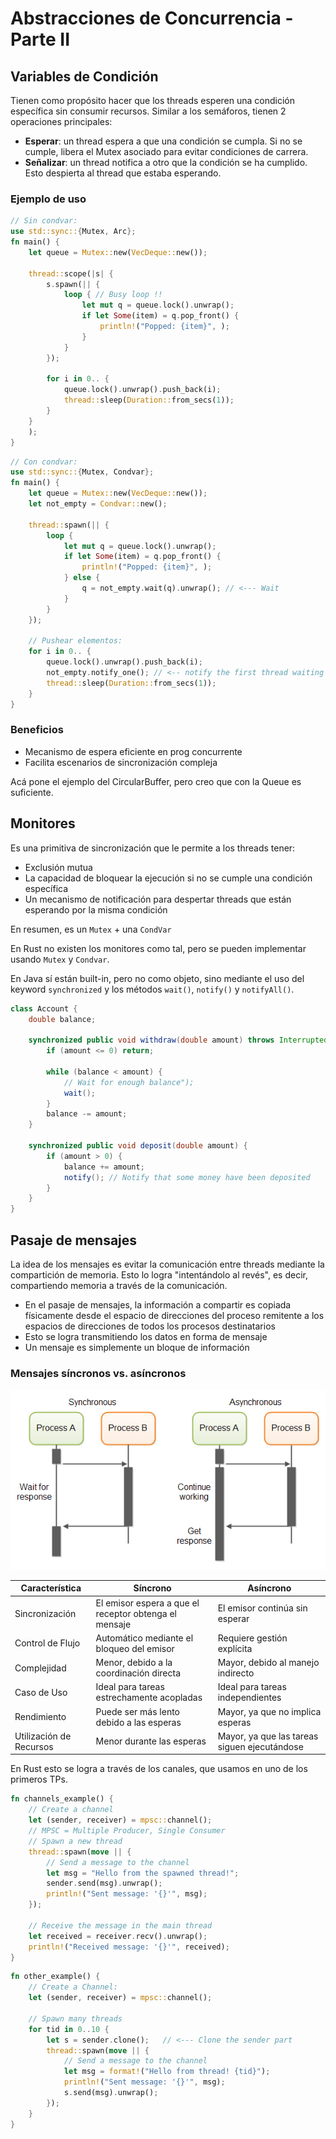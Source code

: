 # Abstracciones de Concurrencia - Parte II

## Variables de Condición

Tienen como propósito hacer que los threads esperen una condición específica sin consumir recursos.
Similar a los semáforos, tienen 2 operaciones principales:

- **Esperar**: un thread espera a que una condición se cumpla. Si no se cumple, libera el Mutex asociado para evitar
  condiciones de carrera.
- **Señalizar**: un thread notifica a otro que la condición se ha cumplido. Esto despierta al thread que estaba
  esperando.

### Ejemplo de uso

```rust
// Sin condvar:
use std::sync::{Mutex, Arc};
fn main() {
    let queue = Mutex::new(VecDeque::new());

    thread::scope(|s| {
        s.spawn(|| {
            loop { // Busy loop !!
                let mut q = queue.lock().unwrap();
                if let Some(item) = q.pop_front() {
                    println!("Popped: {item}", );
                }
            }
        });

        for i in 0.. {
            queue.lock().unwrap().push_back(i);
            thread::sleep(Duration::from_secs(1));
        }
    }
    );
}
```

```rust
// Con condvar:
use std::sync::{Mutex, Condvar};
fn main() {
    let queue = Mutex::new(VecDeque::new());
    let not_empty = Condvar::new();

    thread::spawn(|| {
        loop {
            let mut q = queue.lock().unwrap();
            if let Some(item) = q.pop_front() {
                println!("Popped: {item}", );
            } else {
                q = not_empty.wait(q).unwrap(); // <--- Wait
            }
        }
    });

    // Pushear elementos:
    for i in 0.. {
        queue.lock().unwrap().push_back(i);
        not_empty.notify_one(); // <-- notify the first thread waiting
        thread::sleep(Duration::from_secs(1));
    }
}
```

### Beneficios

- Mecanismo de espera eficiente en prog concurrente
- Facilita escenarios de sincronización compleja

Acá pone el ejemplo del CircularBuffer, pero creo que con la Queue es suficiente.

## Monitores

Es una primitiva de sincronización que le permite a los threads tener:

- Exclusión mutua
- La capacidad de bloquear la ejecución si no se cumple una condición específica
- Un mecanismo de notificación para despertar threads que están esperando por la misma condición

En resumen, es un `Mutex` + una `CondVar`

En Rust no existen los monitores como tal, pero se pueden implementar usando `Mutex` y `Condvar`.

En Java sí están built-in, pero no como objeto, sino mediante el uso del keyword `synchronized` y los métodos `wait()`,
`notify()` y `notifyAll()`.

```java
class Account {
    double balance;

    synchronized public void withdraw(double amount) throws InterruptedException {
        if (amount <= 0) return;

        while (balance < amount) {
            // Wait for enough balance");
            wait();
        }
        balance -= amount;
    }

    synchronized public void deposit(double amount) {
        if (amount > 0) {
            balance += amount;
            notify(); // Notify that some money have been deposited
        }
    }
}
```

## Pasaje de mensajes

La idea de los mensajes es evitar la comunicación entre threads mediante la compartición de memoria. Esto lo logra
"intentándolo al revés", es decir, compartiendo memoria a través de la comunicación.

- En el pasaje de mensajes, la información a compartir es copiada físicamente desde el espacio de direcciones del
  proceso remitente a los espacios de direcciones de todos los procesos destinatarios
- Esto se logra transmitiendo los datos en forma de mensaje
- Un mensaje es simplemente un bloque de información

### Mensajes síncronos vs. asíncronos

![img.png](messages.png)

| Característica          | Síncrono                                              | Asíncrono                                    |
|-------------------------|-------------------------------------------------------|----------------------------------------------|
| Sincronización          | El emisor espera a que el receptor obtenga el mensaje | El emisor continúa sin esperar               |
| Control de Flujo        | Automático mediante el bloqueo del emisor             | Requiere gestión explícita                   |
| Complejidad             | Menor, debido a la coordinación directa               | Mayor, debido al manejo indirecto            |
| Caso de Uso             | Ideal para tareas estrechamente acopladas             | Ideal para tareas independientes             |
| Rendimiento             | Puede ser más lento debido a las esperas              | Mayor, ya que no implica esperas             |
| Utilización de Recursos | Menor durante las esperas                             | Mayor, ya que las tareas siguen ejecutándose |

En Rust esto se logra a través de los canales, que usamos en uno de los primeros TPs.

```rust
fn channels_example() {
    // Create a channel
    let (sender, receiver) = mpsc::channel();
    // MPSC = Multiple Producer, Single Consumer
    // Spawn a new thread
    thread::spawn(move || {
        // Send a message to the channel
        let msg = "Hello from the spawned thread!";
        sender.send(msg).unwrap();
        println!("Sent message: '{}'", msg);
    });

    // Receive the message in the main thread
    let received = receiver.recv().unwrap();
    println!("Received message: '{}'", received);
}
```

```rust
fn other_example() {
    // Create a Channel:
    let (sender, receiver) = mpsc::channel();

    // Spawn many threads
    for tid in 0..10 {
        let s = sender.clone();   // <--- Clone the sender part
        thread::spawn(move || {
            // Send a message to the channel
            let msg = format!("Hello from thread! {tid}");
            println!("Sent message: '{}'", msg);
            s.send(msg).unwrap();
        });
    }
}
```
